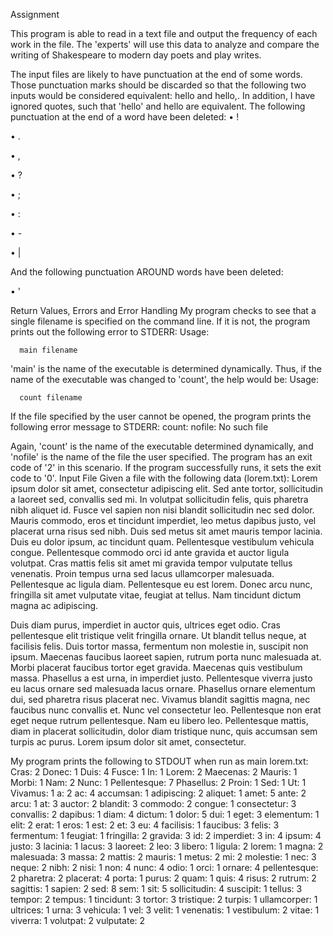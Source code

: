 Assignment

This program  is able to read in a text file and output the frequency of each work in the file. The 'experts' will use this data to analyze and compare the writing of Shakespeare to modern day poets and play writes.

The input files are likely to have punctuation at the end of some words. Those punctuation marks should be discarded so that the following two inputs would be considered equivalent: hello and hello,. In addition, I have ignored quotes, such that 'hello' and hello are equivalent. The following punctuation at the end of a word have been deleted:
•	!

•	.

•	,

•	?

•	;

•	:

•	-

•	|

And the following punctuation AROUND words have been deleted:

•	'

Return Values, Errors and Error Handling
My program checks to see that a single filename is specified on the command line. If it is not, the program prints out the following error to STDERR:
   Usage:

      main filename
   
'main' is the name of the executable is determined dynamically. Thus, if the name of the executable was changed to 'count', the help would be:
   Usage:

      count filename
   
If the file specified by the user cannot be opened, the program prints the following error message to STDERR:
   count: nofile: No such file
   
Again, 'count' is the name of the executable determined dynamically, and 'nofile' is the name of the file the user specified. The program has an exit code of '2' in this scenario.
If the program successfully runs, it sets the exit code to '0'.
Input File
Given a file with the following data (lorem.txt):
   Lorem ipsum dolor sit amet, consectetur adipiscing elit. Sed ante tortor,
   sollicitudin a laoreet sed, convallis sed mi. In volutpat sollicitudin
   felis, quis pharetra nibh aliquet id. Fusce vel sapien non nisi blandit
   sollicitudin nec sed dolor. Mauris commodo, eros et tincidunt imperdiet,
   leo metus dapibus justo, vel placerat urna risus sed nibh. Duis sed metus
   sit amet mauris tempor lacinia. Duis eu dolor ipsum, ac tincidunt quam.
   Pellentesque vestibulum vehicula congue. Pellentesque commodo orci id ante
   gravida et auctor ligula volutpat. Cras mattis felis sit amet mi gravida
   tempor vulputate tellus venenatis. Proin tempus urna sed lacus ullamcorper
   malesuada. Pellentesque ac ligula diam. Pellentesque eu est lorem. Donec
   arcu nunc, fringilla sit amet vulputate vitae, feugiat at tellus. Nam
   tincidunt dictum magna ac adipiscing.

   Duis diam purus, imperdiet in auctor quis, ultrices eget odio. Cras
   pellentesque elit tristique velit fringilla ornare. Ut blandit tellus
   neque, at facilisis felis. Duis tortor massa, fermentum non molestie in,
   suscipit non ipsum. Maecenas faucibus laoreet sapien, rutrum porta nunc
   malesuada at. Morbi placerat faucibus tortor eget gravida. Maecenas quis
   vestibulum massa. Phasellus a est urna, in imperdiet justo. Pellentesque
   viverra justo eu lacus ornare sed malesuada lacus ornare. Phasellus ornare
   elementum dui, sed pharetra risus placerat nec. Vivamus blandit sagittis
   magna, nec faucibus nunc convallis et. Nunc vel consectetur leo.
   Pellentesque non erat eget neque rutrum pellentesque. Nam eu libero leo.
   Pellentesque mattis, diam in placerat sollicitudin, dolor diam tristique
   nunc, quis accumsan sem turpis ac purus. Lorem ipsum dolor sit amet,
   consectetur. 
   
My program prints the following to STDOUT when run as main lorem.txt:
   Cras: 2
   Donec: 1
   Duis: 4
   Fusce: 1
   In: 1
   Lorem: 2
   Maecenas: 2
   Mauris: 1
   Morbi: 1
   Nam: 2
   Nunc: 1
   Pellentesque: 7
   Phasellus: 2
   Proin: 1
   Sed: 1
   Ut: 1
   Vivamus: 1
   a: 2
   ac: 4
   accumsan: 1
   adipiscing: 2
   aliquet: 1
   amet: 5
   ante: 2
   arcu: 1
   at: 3
   auctor: 2
   blandit: 3
   commodo: 2
   congue: 1
   consectetur: 3
   convallis: 2
   dapibus: 1
   diam: 4
   dictum: 1
   dolor: 5
   dui: 1
   eget: 3
   elementum: 1
   elit: 2
   erat: 1
   eros: 1
   est: 2
   et: 3
   eu: 4
   facilisis: 1
   faucibus: 3
   felis: 3
   fermentum: 1
   feugiat: 1
   fringilla: 2
   gravida: 3
   id: 2
   imperdiet: 3
   in: 4
   ipsum: 4
   justo: 3
   lacinia: 1
   lacus: 3
   laoreet: 2
   leo: 3
   libero: 1
   ligula: 2
   lorem: 1
   magna: 2
   malesuada: 3
   massa: 2
   mattis: 2
   mauris: 1
   metus: 2
   mi: 2
   molestie: 1
   nec: 3
   neque: 2
   nibh: 2
   nisi: 1
   non: 4
   nunc: 4
   odio: 1
   orci: 1
   ornare: 4
   pellentesque: 2
   pharetra: 2
   placerat: 4
   porta: 1
   purus: 2
   quam: 1
   quis: 4
   risus: 2
   rutrum: 2
   sagittis: 1
   sapien: 2
   sed: 8
   sem: 1
   sit: 5
   sollicitudin: 4
   suscipit: 1
   tellus: 3
   tempor: 2
   tempus: 1
   tincidunt: 3
   tortor: 3
   tristique: 2
   turpis: 1
   ullamcorper: 1
   ultrices: 1
   urna: 3
   vehicula: 1
   vel: 3
   velit: 1
   venenatis: 1
   vestibulum: 2
   vitae: 1
   viverra: 1
   volutpat: 2
   vulputate: 2
